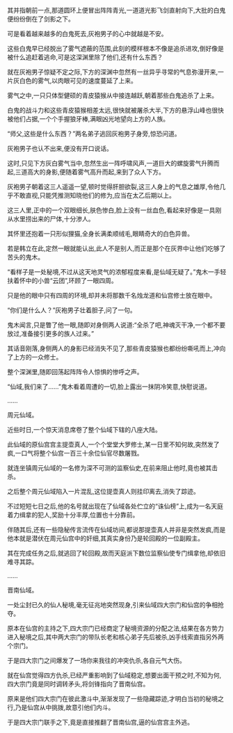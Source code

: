 
其并指朝前一点,那道圆环上便冒出阵阵青光,一道道光影飞剑直射向下,大批的白鬼便纷纷倒在了剑影之下。

可是看着越来越多的白鬼死去,灰袍男子的心中就越是不安。

这些白鬼早已经脱出了雾气遮蔽的范围,此刻的模样根本不像是追杀进攻,倒好像是被什么追赶着逃命,可是这深渊里除了他们,还有什么东西？

就在灰袍男子惊疑不定之际,下方的深渊中忽然有一丝异乎寻常的气息弥漫开来,一片灰白色的雾气,以肉眼可见的速度蔓延了上来。

雾气之中,一只只体型健硕的青皮猿猴从中接连越跃,朝着那些白鬼追杀了上来。

白鬼的战斗力和这些青皮猿猴相差太远,很快就被屠杀大半,下方的悬浮山峰也很快被他们占据,一个个手握狼牙棒,满眼凶光地望向上方的人族。

“师父,这些是什么东西？”两名弟子逃回灰袍男子身旁,惊恐问道。

灰袍男子也认不出来,便没有开口说话。

这时,只见下方灰白雾气当中,忽然生出一阵呼啸风声,一道巨大的螺旋雾气升腾而起,三道高大的身影,便随着雾气高升而起,来到了众人下方。

灰袍男子朝着这三人遥遥一望,顿时觉得肝胆欲裂,这三人身上的气息之雄厚,令他几乎不敢直视,只能凭推测知晓他们的修为,应当在太乙后期以上。

这三人里,正中的一个双眼细长,肤色惨白,脸上没有一丝血色,看起来好像是一具刚从水里捞出来的尸体,十分渗人。

其怀里还抱着一只形似狸猫,全身长满柔顺绒毛,眼睛奇大的白色异兽。

若是韩立在此,定然一眼就能认出,此人不是别人,而正是那个在灰界中让他们吃够了苦头的鬼木。

“看样子是一处秘境,不过从这天地灵气的浓郁程度来看,是仙域无疑了。”鬼木一手轻扶着怀中的小兽“云团”,环顾了一眼四周。

只是他的眼中只有四周的环境,却并未将那数千名烛龙道和仙宫修士放在眼中。

“你们是什么人？”灰袍男子壮着胆子,问了一句。

鬼木闻言,只是瞥了他一眼,随即对身侧两人说道:“全杀了吧,神魂灭干净,一个都不要放过,准备接引更多的族人过来。”

其话音刚落,身侧两人的身影已经消失不见了,那些青皮猿猴也都纷纷嘶吼而上,冲向了上方的一众修士。

整个深渊里,随即回荡起阵阵令人惊惧的惨呼之声。

“仙域,我们来了……”鬼木看着周遭的一切,脸上露出一抹阴冷笑意,快慰说道。

……

周元仙域。

近些时日,一个惊天消息席卷了整个仙域下辖的八座大陆。

此仙域的原仙宫宫主提壶真人,一个个堂堂大罗修士,某一日里不知何故,突然发了疯,一口气将整个仙宫一百三十余位仙官尽数屠戮。

就连坐镇周元仙域的一名修为深不可测的监察仙史,在前来阻止他时,竟也被其击杀。

之后整个周元仙域陷入一片混乱,这位提壶真人则挂印离去,消失了踪迹。

不过短短七日之后,他的名号就出现在了仙域各处伫立的“诛仙榜”上,成为一名天庭着力缉拿的犯人,奖励十分丰厚,位置也十分靠前。

伴随其后,还有一些隐秘传言流传在仙域坊间,都说那提壶真人并非是突然发疯,而是他本就是潜伏在周元仙宫中的奸细,其真实身份乃是轮回殿的一位副殿主。

其在完成任务之后,就逃回了轮回殿,故而天庭派下数位监察仙使专门缉拿他,却依旧难寻其踪。

……

晋南仙域。

一处尘封已久的仙人秘境,毫无征兆地突然现身,引来仙域四大宗门和仙宫的争相抢夺。

原本在仙宫的主持之下,四大宗门已经商定了秘境资源的分配之法,结果在各方势力进入秘境之后,其中两大宗门的带队长老和核心弟子先后被杀,凶手线索直指另外两个宗门。

于是四大宗门之间爆发了一场你来我往的冲突仇杀,各自元气大伤。

就在仙宫觉得四方仇杀,已经严重影响到了仙域稳定,想要出面干预之时,不知为何,四大宗门竟是同时调转矛头,将剑锋指向了晋南仙宫。

原来是他们四大宗门在彼此激斗中,渐渐发现了一些隐藏踪迹,才明白当初的秘境之行,乃是仙宫从中挑拨,故意引他们内斗。

于是四大宗门联手之下,竟是直接推翻了晋南仙宫,逼的仙宫宫主外逃。